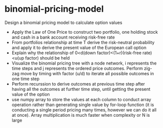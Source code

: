 # binomial-pricing-model
Design a binomial pricing model to calculate option values
- Apply the Law of One Price to construct two portfolio, one holding stock and cash in a bank account receiving risk-free rate
- From portfolios relationship at time T derive the risk-neutral probability and apply it to derive the present value of the European call option
- Explain why the relationship of 0<d(down factor)<(1+r)(risk-free rate)<u(up factor) should be held
- Visualize the binomial pricing tree with a node network, i represents the time steps and j represents the ordered price outcomes. Perform zig-zag move by timing with factor (u/d) to iterate all possible outcomes in one time step
- Perform recurssion to derive outcomes at previous time step after having all the outcomes at further time step, until getting the present value of the option
- use numpy array to store the values at each column to conduct array operation rather than generating single value by for-loop function (it is conducting a single period pricing many times, however we can do it all at once). Array multiplication is much faster when complexity or N is large
